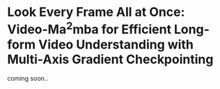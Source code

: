 # Look Every Frame All at Once: Video-Ma<sup>2</sup>mba for Efficient Long-form Video Understanding with Multi-Axis Gradient Checkpointing

coming soon..